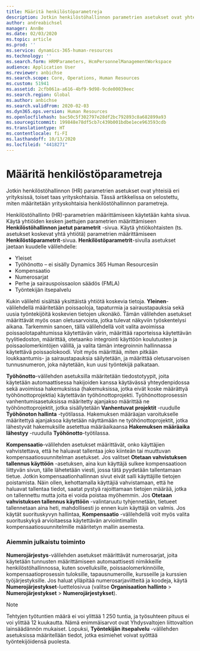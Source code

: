 ```yaml
---
title: Määritä henkilöstöparametreja
description: Jotkin henkilöstöhallinnon parametrien asetukset ovat yhteisiä eri yrityksissä, toiset taas yrityskohtaisia. Tässä artikkelissa on selostettu, miten määritetään yrityskohtaisia henkilöstöhallinnon parametreja.
author: andreabichsel
manager: AnnBe
ms.date: 02/03/2020
ms.topic: article
ms.prod: ''
ms.service: dynamics-365-human-resources
ms.technology: ''
ms.search.form: HRMParameters, HcmPersonnelManagementWorkspace
audience: Application User
ms.reviewer: anbichse
ms.search.scope: Core, Operations, Human Resources
ms.custom: 51941
ms.assetid: 2cfb061a-a616-4bf9-9d98-9cde00039eec
ms.search.region: Global
ms.author: anbichse
ms.search.validFrom: 2020-02-03
ms.dyn365.ops.version: Human Resources
ms.openlocfilehash: bac50c5f302797e28df2bc792893c8a682899a93
ms.sourcegitcommit: 199848e78df5cb7c439b001bdbe1ece963593cdb
ms.translationtype: HT
ms.contentlocale: fi-FI
ms.lasthandoff: 10/13/2020
ms.locfileid: "4418271"
---
```

# <a name="configure-human-resources-parameters"></a>Määritä henkilöstöparametreja

Jotkin henkilöstöhallinnon (HR) parametrien asetukset ovat yhteisiä eri yrityksissä, toiset taas yrityskohtaisia. Tässä artikkelissa on selostettu, miten määritetään yrityskohtaisia henkilöstöhallinnon parametreja.

Henkilöstöhallinto (HR)-parametrien määrittämiseen käytetään kahta sivua. Käytä yhtiöiden kesken jaettujen parametrien määrittämiseen **Henkilöstöhallinnon jaetut parametrit** -sivua. Käytä yhtiökohtaisten (ts. asetukset koskevat yhtä yhtiötä) parametrien määrittämiseen **Henkilöstöparametrit**-sivua. **Henkilöstöparametrit**-sivulla asetukset jaetaan kuudelle välilehdelle:

-   Yleiset
-   Työhönotto – ei sisälly Dynamics 365 Human Resourcesiin
-   Kompensaatio
-   Numerosarjat
-   Perhe ja sairauspoissaolon säädös (FMLA)
-   Työntekijän itsepalvelu

Kukin välilehti sisältää yksittäistä yhtiötä koskevia tietoja. **Yleinen**-välilehdellä määritetään poissaoloja, tapaturmia ja sairaustapauksia sekä uusia työntekijöitä koskevien tietojen ulkonäkö. Tämän välilehden asetukset määrittävät myös osan oletusarvoista, jotka tulevat näkyviin työskentelysi aikana. Tarkemmin sanoen, tällä välilehdellä voit valita avoimissa poissaolotapahtumissa käytettävän värin, määrittää raporteissa käytettävän tyylitiedoston, määrittää, otetaanko integrointi käyttöön koulutusten ja poissaolomerkintöjen välillä, ja valita tämän integroinnin hallinnassa käytettävä poissaolokoodi. Voit myös määrittää, miten pitkään loukkaantumis- ja sairaustapauksia säilytetään, ja määrittää oletusarvoisen tunnusnumeron, joka näytetään, kun uusi työntekijä palkataan. 

**Työhönotto**-välilehden asetuksilla määritetään tiedostotyypit, joita käytetään automaattisessa hakijoiden kanssa käytävässä yhteydenpidossa sekä avoimissa hakemuksissa (hakemuksissa, jotka eivät koske määrättyä työhönottoprojektia) käytettävän työhönottoprojekti. Työhönottoprosessin vanhentumisasetuksissa määritetty ajanjakso määrittää ne työhönottoprojektit, jotka sisällytetään **Vanhentuvat projektit** -ruudulle **Työhönoton hallinta** -työtilassa. Hakemuksen määräajan varoitukselle määritettyä ajanjaksoa käytetään näyttämään ne työhönottoprojektit, jotka lähestyvät hakemuksille asetettua määräaikaansa **Hakemuksen määräaika lähestyy** -ruudulla **Työhönotto**-työtilassa. 

**Kompensaatio**-välilehden asetukset määrittävät, onko käyttäjien vahvistettava, että he haluavat tallentaa joko kiinteän tai muuttuvan kompensaatiosuunnitelman asetukset. Jos valitset **Otetaan vahvistuksen tallennus käyttöön** -asetuksen, aina kun käyttäjä sulkee kompensaatioon liittyvän sivun, tälle lähetetään viesti, jossa tätä pyydetään tallentamaan tietue. Jotkin kompensaationhallinnan sivut eivät salli käyttäjille tietojen poistamista. Näin ollen, kehottamalla käyttäjiä vahvistamaan, että he haluavat tallentaa tiedot, saatat pystyä rajoittamaan tietojen määrää, jotka on tallennettu mutta joita ei voida poistaa myöhemmin. Jos **Otetaan vahvistuksen tallennus käyttöön** -valintaruutu tyhjennetään, tietueet tallennetaan aina heti, mahdollisesti jo ennen kuin käyttäjä on valmis. Jos käytät suorituskyvyn hallintaa, **Kompensaatio** -välilehdellä voit myös valita suorituskykyä arvioitaessa käytettävän arviointimallin kompensaatiosuunnitelmille määritetyn mallin asemesta. 

### <a name="previously-released-functionality"></a>Aiemmin julkaistu toiminto

**Numerojärjestys**-välilehden asetukset määrittävät numerosarjat, joita käytetään tunnusten määrittämiseen automaattisesti nimikkeille henkilöstöhallinnossa, kuten sovelluksille, poissaolomerkinnöille, kompensaatioprosessin tuloksille, tapausnumeroille, kursseille ja kurssien työjärjestyksille. Jos haluat ylläpitää numerosarjaviitteitä ja koodeja, käytä **Numerojärjestykset**-luettelosivua (valitse **Organisaation hallinto** &gt; **Numerojärjestykset** &gt; **Numerojärjestykset**).

> [!NOTE]
> Tehtyjen työtuntien määrä ei voi ylittää 1 250 tuntia, ja työsuhteen pituus ei voi ylittää 12 kuukautta. Nämä enimmäisarvot ovat Yhdysvaltojen liittovaltion lainsäädännön mukaiset. Lopuksi, **Työntekijän itsepalvelu** -välilehden asetuksissa määritellään tiedot, jotka esimiehet voivat syöttää työntekijöidensä puolesta.
